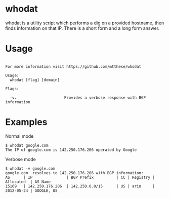# whodat
whodat is a utility script which performs a dig on a provided hostname, then finds information on that IP. There is a short form and a long form answer.

# Usage
```whodat finds information on the IP behind a hostname

For more information visit https://github.com/mtthese/whodat

Usage:
  whodat [flag] [domain]

Flags:

  -v.                     Provides a verbose response with BGP information
```
# Examples

Normal mode
```
$ whodat google.com  
The IP of google.com is 142.250.176.206 operated by Google
```
Verbose mode
```
$ whodat -v google.com
google.com  resolves to 142.250.176.206 with BGP information:
AS      | IP               | BGP Prefix          | CC | Registry | Allocated  | AS Name
15169   | 142.250.176.206  | 142.250.0.0/15      | US | arin     | 2012-05-24 | GOOGLE, US
```
